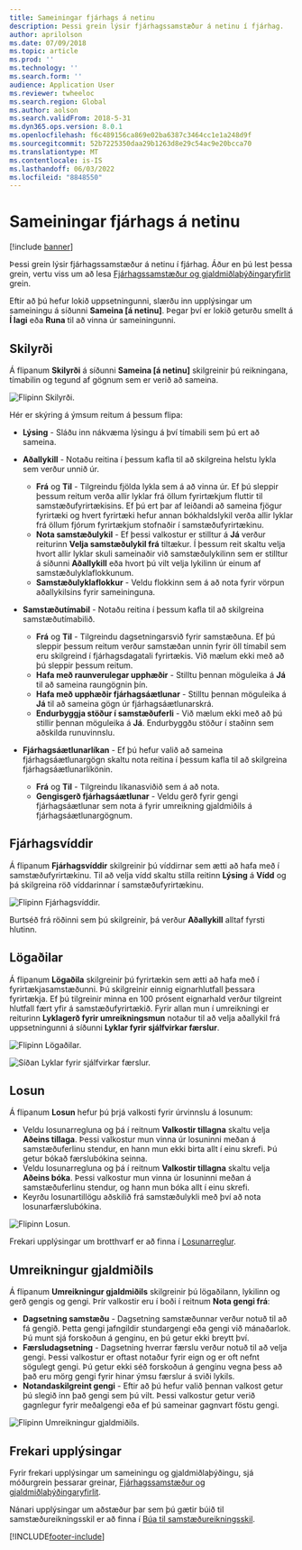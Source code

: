 ```yaml
---
title: Sameiningar fjárhags á netinu
description: Þessi grein lýsir fjárhagssamstæður á netinu í fjárhag.
author: aprilolson
ms.date: 07/09/2018
ms.topic: article
ms.prod: ''
ms.technology: ''
ms.search.form: ''
audience: Application User
ms.reviewer: twheeloc
ms.search.region: Global
ms.author: aolson
ms.search.validFrom: 2018-5-31
ms.dyn365.ops.version: 8.0.1
ms.openlocfilehash: f6c489156ca869e02ba6387c3464cc1e1a248d9f
ms.sourcegitcommit: 52b7225350daa29b1263d8e29c54ac9e20bcca70
ms.translationtype: MT
ms.contentlocale: is-IS
ms.lasthandoff: 06/03/2022
ms.locfileid: "8848550"
---
```

# <a name="online-financial-consolidations"></a>Sameiningar fjárhags á netinu

[!include [banner](../includes/banner.md)]

Þessi grein lýsir fjárhagssamstæður á netinu í fjárhag. Áður en þú lest þessa grein, vertu viss um að lesa [Fjárhagssamstæður og gjaldmiðlaþýðingaryfirlit](financial-consolidations-currency-translation.md) grein.

Eftir að þú hefur lokið uppsetningunni, slærðu inn upplýsingar um sameiningu á síðunni **Sameina [á netinu]**. Þegar því er lokið geturðu smellt á **Í lagi** eða **Runa** til að vinna úr sameiningunni.

## <a name="criteria"></a>Skilyrði
Á flipanum **Skilyrði** á síðunni **Sameina [á netinu]** skilgreinir þú reikningana, tímabilin og tegund af gögnum sem er verið að sameina.

![Flipinn Skilyrði.](./media/criteria-consolidate-online.png "Flipinn Skilyrði")

Hér er skýring á ýmsum reitum á þessum flipa:

- **Lýsing** - Sláðu inn nákvæma lýsingu á því tímabili sem þú ert að sameina.
- **Aðallykill** - Notaðu reitina í þessum kafla til að skilgreina helstu lykla sem verður unnið úr.

    - **Frá** og **Til** - Tilgreindu fjölda lykla sem á að vinna úr. Ef þú sleppir þessum reitum verða allir lyklar frá öllum fyrirtækjum fluttir til samstæðufyrirtækisins. Ef þú ert þar af leiðandi að sameina fjögur fyrirtæki og hvert fyrirtæki hefur annan bókhaldslykil verða allir lyklar frá öllum fjórum fyrirtækjum stofnaðir í samstæðufyrirtækinu.
    - **Nota samstæðulykil** - Ef þessi valkostur er stilltur á **Já** verður reiturinn **Velja samstæðulykil frá** tiltækur. Í þessum reit skaltu velja hvort allir lyklar skuli sameinaðir við samstæðulykilinn sem er stilltur á síðunni **Aðallykill** eða hvort þú vilt velja lykilinn úr einum af samstæðulyklaflokkunum.
    - **Samstæðulyklaflokkur** - Veldu flokkinn sem á að nota fyrir vörpun aðallykilsins fyrir sameininguna.

- **Samstæðutímabil** - Notaðu reitina í þessum kafla til að skilgreina samstæðutímabilið.

    - **Frá** og **Til** - Tilgreindu dagsetningarsvið fyrir samstæðuna. Ef þú sleppir þessum reitum verður samstæðan unnin fyrir öll tímabil sem eru skilgreind í fjárhagsdagatali fyrirtækis. Við mælum ekki með að þú sleppir þessum reitum.
    - **Hafa með raunverulegar upphæðir** - Stilltu þennan möguleika á **Já** til að sameina raungögnin þín.
    - **Hafa með upphæðir fjárhagsáætlunar** - Stilltu þennan möguleika á **Já** til að sameina gögn úr fjárhagsáætlunarskrá.
    - **Endurbyggja stöður í samstæðuferli** - Við mælum ekki með að þú stillir þennan möguleika á **Já**. Endurbyggðu stöður í staðinn sem aðskilda runuvinnslu.

- **Fjárhagsáætlunarlíkan** - Ef þú hefur valið að sameina fjárhagsáætlunargögn skaltu nota reitina í þessum kafla til að skilgreina fjárhagsáætlunarlíkönin.

    - **Frá** og **Til** - Tilgreindu líkanasviðið sem á að nota.
    - **Gengisgerð fjárhagsáætlunar** - Veldu gerð fyrir gengi fjárhagsáætlunar sem nota á fyrir umreikning gjaldmiðils á fjárhagsáætlunargögnum.

## <a name="financial-dimensions"></a>Fjárhagsvíddir
Á flipanum **Fjárhagsvíddir** skilgreinir þú víddirnar sem ætti að hafa með í samstæðufyrirtækinu. Til að velja vídd skaltu stilla reitinn **Lýsing** á **Vídd** og þá skilgreina röð víddarinnar í samstæðufyrirtækinu.

![Flipinn Fjárhagsvíddir.](./media/financial-dimensions-cons.png "Flipinn Fjárhagsvíddir")

Burtséð frá röðinni sem þú skilgreinir, þá verður **Aðallykill** alltaf fyrsti hlutinn.

## <a name="legal-entities"></a>Lögaðilar
Á flipanum **Lögaðila** skilgreinir þú fyrirtækin sem ætti að hafa með í fyrirtækjasamstæðunni. Þú skilgreinir einnig eignarhlutfall þessara fyrirtækja. Ef þú tilgreinir minna en 100 prósent eignarhald verður tilgreint hlutfall fært yfir á samstæðufyrirtækið. Fyrir allan mun í umreikningi er reiturinn **Lyklagerð fyrir umreikningsmun** notaður til að velja aðallykil frá uppsetningunni á síðunni **Lyklar fyrir sjálfvirkar færslur**.

![Flipinn Lögaðilar.](./media/legal-entities-cons.png "Flipinn Lögaðilar")

![Síðan Lyklar fyrir sjálfvirkar færslur.](./media/accounts-for-automatic-cons.png "Síðan Lyklar fyrir sjálfvirkar færslur")

## <a name="elimination"></a>Losun
Á flipanum **Losun** hefur þú þrjá valkosti fyrir úrvinnslu á losunum:

- Veldu losunarregluna og þá í reitnum **Valkostir tillagna** skaltu velja **Aðeins tillaga**. Þessi valkostur mun vinna úr losuninni meðan á samstæðuferlinu stendur, en hann mun ekki birta allt í einu skrefi. Þú getur bókað færslubókina seinna.
- Veldu losunarregluna og þá í reitnum **Valkostir tillagna** skaltu velja **Aðeins bóka**. Þessi valkostur mun vinna úr losuninni meðan á samstæðuferlinu stendur, og hann mun bóka allt í einu skrefi.
- Keyrðu losunartillögu aðskilið frá samstæðulykli með því að nota losunarfærslubókina.

![Flipinn Losun.](./media/elimination-cons-onl.png "Flipinn Losun")

Frekari upplýsingar um brotthvarf er að finna í [Losunarreglur](./elimination-rules.md).

## <a name="currency-translation"></a>Umreikningur gjaldmiðils
Á flipanum **Umreikningur gjaldmiðils** skilgreinir þú lögaðilann, lykilinn og gerð gengis og gengi. Þrír valkostir eru í boði í reitnum **Nota gengi frá**:

- **Dagsetning samstæðu** - Dagsetning samstæðunnar verður notuð til að fá gengið. Þetta gengi jafngildir stundargengi eða gengi við mánaðarlok. Þú munt sjá forskoðun á genginu, en þú getur ekki breytt því.
- **Færsludagsetning** - Dagsetning hverrar færslu verður notuð til að velja gengi. Þessi valkostur er oftast notaður fyrir eign og er oft nefnt sögulegt gengi. Þú getur ekki séð forskoðun á genginu vegna þess að það eru mörg gengi fyrir hinar ýmsu færslur á sviði lykils.
- **Notandaskilgreint gengi** - Eftir að þú hefur valið þennan valkost getur þú slegið inn það gengi sem þú vilt. Þessi valkostur getur verið gagnlegur fyrir meðalgengi eða ef þú sameinar gagnvart föstu gengi.

![Flipinn Umreikningur gjaldmiðils.](./media/currency-translation-cons-online.png "Flipinn Umreikningur gjaldmiðils")

## <a name="additional-resources"></a>Frekari upplýsingar

Fyrir frekari upplýsingar um sameiningu og gjaldmiðlaþýðingu, sjá móðurgrein þessarar greinar, [Fjárhagssamstæður og gjaldmiðlaþýðingaryfirlit](./financial-consolidations-currency-translation.md).

Nánari upplýsingar um aðstæður þar sem þú gætir búið til samstæðureikningsskil er að finna í [Búa til samstæðureikningsskil](./generating-consolidated-financial-statements.md).


[!INCLUDE[footer-include](../../includes/footer-banner.md)]
